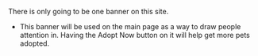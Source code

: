 There is only going to be one banner on this site.

- This banner will be used on the main page as a way to draw people attention in. Having the Adopt Now button on it will help get more pets adopted.
